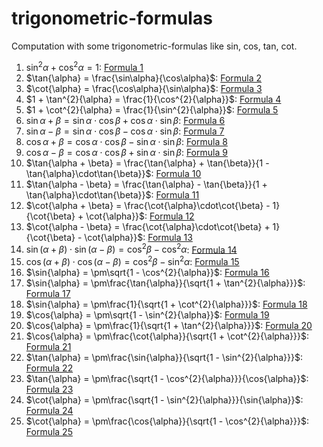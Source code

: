# trigonometric-formulas

Computation with some trigonometric-formulas like sin, cos, tan, cot.


1. $\sin^{2}\alpha + \cos^{2}\alpha = 1$: [Formula 1](./formula1/README.md)
2. $\tan{\alpha} = \frac{\sin\alpha}{\cos\alpha}$: [Formula 2](./formula2/README.md)
3. $\cot{\alpha} = \frac{\cos\alpha}{\sin\alpha}$: [Formula 3](./formula3/README.md)
4. $1 + \tan^{2}{\alpha} = \frac{1}{\cos^{2}{\alpha}}$: [Formula 4](./formula4/README.md)
5. $1 + \cot^{2}{\alpha} = \frac{1}{\sin^{2}{\alpha}}$: [Formula 5](./formula5/README.md)
6. $\sin{\alpha + \beta} = \sin{\alpha}\cdot\cos{\beta} + \cos{\alpha}\cdot\sin{\beta}$: [Formula 6](./formula6/README.md)
7. $\sin{\alpha - \beta} = \sin{\alpha}\cdot\cos{\beta} - \cos{\alpha}\cdot\sin{\beta}$: [Formula 7](./formula7/README.md)
8. $\cos{\alpha + \beta} = \cos{\alpha}\cdot\cos{\beta} - \sin{\alpha}\cdot\sin{\beta}$: [Formula 8](./formula8/README.md)
9. $\cos{\alpha - \beta} = \cos{\alpha}\cdot\cos{\beta} + \sin{\alpha}\cdot\sin{\beta}$: [Formula 9](./formula9/README.md)
10. $\tan{\alpha + \beta} = \frac{\tan{\alpha} + \tan{\beta}}{1 - \tan{\alpha}\cdot\tan{\beta}}$: [Formula 10](./formula10/README.md)
11. $\tan{\alpha - \beta} = \frac{\tan{\alpha} - \tan{\beta}}{1 + \tan{\alpha}\cdot\tan{\beta}}$: [Formula 11](./formula11/README.md)
12. $\cot{\alpha + \beta} = \frac{\cot{\alpha}\cdot\cot{\beta} - 1}{\cot{\beta} + \cot{\alpha}}$: [Formula 12](./formula12/README.md)
13. $\cot{\alpha - \beta} = \frac{\cot{\alpha}\cdot\cot{\beta} + 1}{\cot{\beta} - \cot{\alpha}}$: [Formula 13](./formula13/README.md)
14. $\sin{(\alpha + \beta)}\cdot\sin{(\alpha - \beta)} = \cos^{2}{\beta} - \cos^{2}{\alpha}$: [Formula 14](./formula14/README.md)
15. $\cos{(\alpha + \beta)}\cdot\cos{(\alpha - \beta)} = \cos^{2}{\beta} - \sin^{2}{\alpha}$: [Formula 15](./formula15/README.md)
16. $\sin{\alpha} = \pm\sqrt{1 - \cos^{2}{\alpha}}$: [Formula 16](./formula16/README.md)
17. $\sin{\alpha} = \pm\frac{\tan{\alpha}}{\sqrt{1 + \tan^{2}{\alpha}}}$: [Formula 17](./formula17/README.md)
18. $\sin{\alpha} = \pm\frac{1}{\sqrt{1 + \cot^{2}{\alpha}}}$: [Formula 18](./formula18/README.md)
19. $\cos{\alpha} = \pm\sqrt{1 - \sin^{2}{\alpha}}$: [Formula 19](./formula19/README.md)
20. $\cos{\alpha} = \pm\frac{1}{\sqrt{1 + \tan^{2}{\alpha}}}$: [Formula 20](./formula20/README.md)
21. $\cos{\alpha} = \pm\frac{\cot{\alpha}}{\sqrt{1 + \cot^{2}{\alpha}}}$: [Formula 21](./formula21/README.md)
22. $\tan{\alpha} = \pm\frac{\sin{\alpha}}{\sqrt{1 - \sin^{2}{\alpha}}}$: [Formula 22](./formula22/README.md)
23. $\tan{\alpha} = \pm\frac{\sqrt{1 - \cos^{2}{\alpha}}}{\cos{\alpha}}$: [Formula 23](./formula23/README.md)
24. $\cot{\alpha} = \pm\frac{\sqrt{1 - \sin^{2}{\alpha}}}{\sin{\alpha}}$: [Formula 24](./formula24/README.md)
25. $\cot{\alpha} = \pm\frac{\cos{\alpha}}{\sqrt{1 - \cos^{2}{\alpha}}}$: [Formula 25](./formula25/README.md)
